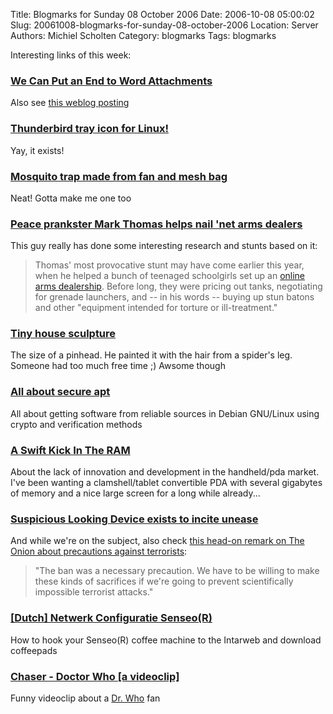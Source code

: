 Title: Blogmarks for Sunday 08 October 2006
Date: 2006-10-08 05:00:02
Slug: 20061008-blogmarks-for-sunday-08-october-2006
Location: Server
Authors: Michiel Scholten
Category: blogmarks
Tags: blogmarks

<p>Interesting links of this week:</p>
<h3><a href="http://www.gnu.org/philosophy/no-word-attachments.html">We Can Put an End to Word Attachments</a></h3>
<p>Also see <a href="http://aquariusoft.org/~mbscholt/index.php?rantid=472">this weblog posting</a></p>
<h3><a href="http://moztraybiff.mozdev.org/">Thunderbird tray icon for Linux!</a></h3>
<p>Yay, it exists!</p>
<h3><a href="http://www.boingboing.net/2006/10/05/mosquito_trap_made_f.html">Mosquito trap made from fan and mesh bag</a></h3>
<p>Neat! Gotta make me one too</p>
<h3><a href="http://www.boingboing.net/2006/10/05/peace_prankster_mark.html">Peace prankster Mark Thomas helps nail 'net arms dealers</a></h3>
<p>This guy really has done some interesting research and stunts based on it:</p>

<blockquote><p class="quote">Thomas' most provocative stunt may have come earlier this year, when he helped a bunch of teenaged schoolgirls set up an <a href="http://www.newstatesman.com/Economy/200604030014">online arms dealership</a>. Before long, they were pricing out tanks, negotiating for grenade launchers, and -- in his words -- buying up stun batons and other "equipment intended for torture or ill-treatment."</p></blockquote>
<h3><a href="http://www.boingboing.net/2006/10/05/tiny_house_sculpture.html">Tiny house sculpture</a></h3>
<p>The size of a pinhead. He painted it with the hair from a spider's leg. Someone had too much free time ;) Awsome though</p>
<h3><a href="http://wiki.debian.org/SecureApt">All about secure apt</a></h3>
<p>All about getting software from reliable sources in Debian GNU/Linux using crypto and verification methods</p>
<h3><a href="http://www.brighthand.com/default.asp?newsID=12495">A Swift Kick In The RAM</a></h3>
<p>About the lack of innovation and development in the handheld/pda market. I've been wanting a clamshell/tablet convertible PDA with several gigabytes of memory and a nice large screen for a long while already...</p>
<h3><a href="http://www.boingboing.net/2006/09/30/suspicious_looking_d.html">Suspicious Looking Device exists to incite unease</a></h3>
<p>And while we're on the subject, also check <a href="http://www.boingboing.net/2006/09/30/war_on_moisture_in_t.html">this head-on remark on The Onion about precautions against terrorists</a>:</p>
<blockquote><p class="quote">"The ban was a necessary precaution. We have to be willing to make these kinds of sacrifices if we're going to prevent scientifically impossible terrorist attacks."</p></blockquote>
<h3><a href="http://www.retecool.com/senseo/">[Dutch] Netwerk Configuratie Senseo(R)</a></h3>
<p>How to hook your Senseo(R) coffee machine to the Intarweb and download coffeepads</p>
<h3><a href="http://youtube.com/watch?v=0s95Mm0cFqg">Chaser - Doctor Who [a videoclip]</a></h3>
<p>Funny videoclip about a <a href="http://www.bbc.co.uk/doctorwho/">Dr. Who</a> fan</p>
